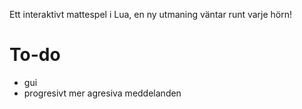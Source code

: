Ett interaktivt mattespel i Lua, en ny utmaning väntar runt varje hörn!

# To-do
- gui
- progresivt mer agresiva meddelanden
